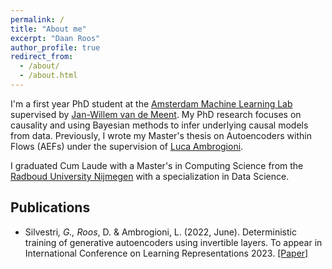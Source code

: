 ```yaml
---
permalink: /
title: "About me"
excerpt: "Daan Roos"
author_profile: true
redirect_from: 
  - /about/
  - /about.html
---
```



I'm a first year PhD student at the [Amsterdam Machine Learning Lab](https://amlab.science.uva.nl/) supervised by [Jan-Willem van de Meent](https://jwvdm.github.io/). My PhD research focuses on causality and using Bayesian methods to infer underlying causal models from data. Previously, I wrote my Master's thesis on Autoencoders within Flows (AEFs) under the supervision of [Luca Ambrogioni](https://twitter.com/LucaAmb).

I graduated Cum Laude with a Master's in Computing Science from the [Radboud University Nijmegen](https://www.ru.nl/) with a specialization in Data Science. 


Publications
------
- Silvestri<sup>*</sup>, G., Roos<sup>*</sup>, D. & Ambrogioni, L. (2022, June). Deterministic training of generative autoencoders using invertible layers. To appear in International Conference on Learning Representations 2023.  [[Paper]](https://openreview.net/pdf?id=g8wBdhnstYz)
